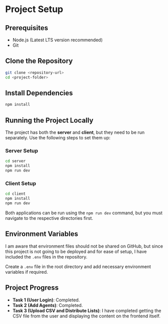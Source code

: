# Project Setup

## Prerequisites

- Node.js (Latest LTS version recommended)
- Git

## Clone the Repository

```sh
git clone <repository-url>
cd <project-folder>
```

## Install Dependencies

```sh
npm install
```

## Running the Project Locally

The project has both the **server** and **client**, but they need to be run separately. Use the following steps to set them up:

### Server Setup

```sh
cd server
npm install
npm run dev
```

### Client Setup

```sh
cd client
npm install
npm run dev
```

Both applications can be run using the `npm run dev` command, but you must navigate to the respective directories first.

## Environment Variables

I am aware that environment files should not be shared on GitHub, but since this project is not going to be deployed and for ease of setup, I have included the `.env` files in the repository.

Create a `.env` file in the root directory and add necessary environment variables if required.

## Project Progress

- **Task 1 (User Login)**: Completed.
- **Task 2 (Add Agents)**: Completed.
- **Task 3 (Upload CSV and Distribute Lists)**: I have completed getting the CSV file from the user and displaying the content on the frontend itself.
